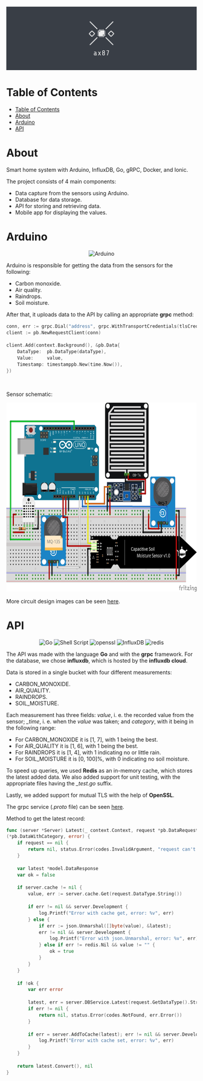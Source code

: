 ![Project logo](/images/logo.png)

# Table of Contents

- [Table of Contents](#table-of-contents)
- [About](#about)
- [Arduino](#arduino)
- [API](#api)

# About

Smart home system with Arduino, InfluxDB, Go, gRPC, Docker, and Ionic.

The project consists of 4 main components:
- Data capture from the sensors using Arduino.
- Database for data storage.
- API for storing and retrieving data.
- Mobile app for displaying the values.

# Arduino
<div align="center">
  <img alt="Arduino" src="https://img.shields.io/badge/Arduino-00979D?style=for-the-badge&logo=Arduino&logoColor=white"/>
</div>

Arduino is responsible for getting the data from the sensors for the following:
- Carbon monoxide.
- Air quality.
- Raindrops.
- Soil moisture.

After that, it uploads data to the API by calling an appropriate **grpc** method:
```go
conn, err := grpc.Dial("address", grpc.WithTransportCredentials(tlsCred))
client := pb.NewRequestClient(conn)

client.Add(context.Background(), &pb.Data{
    DataType:  pb.DataType(dataType),
    Value:     value,
    Timestamp: timestamppb.New(time.Now()),
})
```

<br>

Sensor schematic:
<div align="center">
  <img src="./images/circuit-designs/design-all.png" alt="Arduino wiring" height="500" width="700">
</div>

More circuit design images can be seen [here](/images/circuit-designs/).

# API
<div align="center">
  <img alt="Go" src="https://img.shields.io/badge/Go-00ADD8?style=for-the-badge&logo=go&logoColor=white"/>
  <img alt="Shell Script" src="https://img.shields.io/badge/Shell_Script-121011?style=for-the-badge&logo=gnu-bash&logoColor=white"/>
  <img alt="openssl" src="https://img.shields.io/badge/OpenSSL-721412?style=for-the-badge&logo=openssl&logoColor=white"/>
  <img alt="InfluxDB" src="https://img.shields.io/badge/InfluxDB-22ADF6?style=for-the-badge&logo=InfluxDB&logoColor=white"/>
  <img alt="redis" src="https://img.shields.io/badge/redis-CC0000.svg?&style=for-the-badge&logo=redis&logoColor=white"/>
</div>

The API was made with the language **Go** and with the **grpc** framework. For the database, we chose **influxdb**, which is hosted by the **influxdb cloud**.

Data is stored in a single bucket with four different measurements:
- CARBON_MONOXIDE.
- AIR_QUALITY.
- RAINDROPS.
- SOIL_MOISTURE.

Each measurement has three fields: *value*, i. e. the recorded value from the sensor; *_time*, i. e. when the *value* was taken; and *category*, with it being in the following range:
- For CARBON_MONOXIDE it is [1, 7], with 1 being the best.
- For AIR_QUALITY it is [1, 6], with 1 being the best.
- For RAINDROPS it is [1, 4], with 1 indicating no or little rain.
- For SOIL_MOISTURE it is [0, 100]%, with 0 indicating no soil moisture.

To speed up queries, we used **Redis** as an in-memory cache, which stores the latest added data. We also added support for unit testing, with the appropriate files having the *_test.go* suffix.

Lastly, we added support for mutual TLS with the help of **OpenSSL**.

The grpc service (*.proto* file) can be seen [here](/api/schema/).

Method to get the latest record:
```go
func (server *Server) Latest(_ context.Context, request *pb.DataRequest) 
(*pb.DataWithCategory, error) {
	if request == nil {
		return nil, status.Error(codes.InvalidArgument, "request can't be nil")
	}

	var latest *model.DataResponse
	var ok = false

	if server.cache != nil {
		value, err := server.cache.Get(request.DataType.String())

		if err != nil && server.Development {
			log.Printf("Error with cache get, error: %v", err)
		} else {
			if err := json.Unmarshal([]byte(value), &latest); 
			err != nil && server.Development {
				log.Printf("Error with json.Unmarshal, error: %v", err)
			} else if err != redis.Nil && value != "" {
				ok = true
			}
		}
	}

	if !ok {
		var err error

		latest, err = server.DBService.Latest(request.GetDataType().String())
		if err != nil {
			return nil, status.Error(codes.NotFound, err.Error())
		}

		if err = server.AddToCache(latest); err != nil && server.Development {
			log.Printf("Error with cache set, error: %v", err)
		}
	}

	return latest.Convert(), nil
}
```
